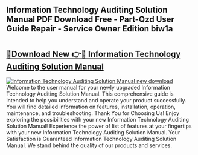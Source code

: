 ## Information Technology Auditing Solution Manual PDF Download Free - Part-Qzd User Guide Repair - Service Owner Edition biw1a

# <h2><a href="http://bc56604.oget.top/?id=Information+Technology+Auditing+Solution+Manual">🔗Download New 👉🔴 Information Technology Auditing Solution Manual</a></h2>

[![Information Technology Auditing Solution Manual new download](https://i.imgur.com/5g1atiW.png)](http://bc56604.oget.top/?id=Information+Technology+Auditing+Solution+Manual)
Welcome to the user manual for your newly upgraded Information Technology Auditing Solution Manual. This comprehensive guide is intended to help you understand and operate your product successfully. You will find detailed information on features, installation, operation, maintenance, and troubleshooting. Thank You for Choosing Us! Enjoy exploring the possibilities with your new Information Technology Auditing Solution Manual! Experience the power of list of features at your fingertips with your new Information Technology Auditing Solution Manual. Your Satisfaction is Guaranteed Information Technology Auditing Solution Manual. We stand behind the quality of our products and services.
